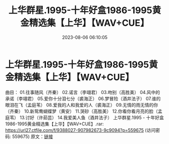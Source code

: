 ﻿---
title: 上华群星.1995-十年好盒1986-1995黄金精选集【上华】【WAV+CUE】
date: 2023-08-06 06:10:05
categories: WAV车载音乐、镜像
tags: 华语中文
---
# 上华群星.1995-十年好盒1986-1995黄金精选集【上华】【WAV+CUE】

曲目：
01.往事随风（齐秦）
02.诺言（李翊君）
03.吻别（高胜美）
04.风中的承诺（李翊君）
05.爱你十分泪七分（裘海正）
06.梦冒险（酒井法子）
07.谁的眼泪在飞（孟庭苇）
08.爱我的人和我爱的人（裘海正）
09.无情的雨无情的你（齐秦）
10.新鸳鸯蝴蝶梦（黄安）
11.哭砂（高胜美）
12.你看你看月亮的脸（孟庭苇）
13.讨好（许茹芸）
14.我爱美人鱼（酒井法子）
上华群星.1995 - 十年好盒1986-1995黄金精选集【上华】【WAV+CUE】.rar: https://url27.ctfile.com/f/9388027-907982673-9c9094?p=559675
(访问密码: 559675)
原文：[链接](https://blog.sina.com.cn/s/blog_1647c7e76010312yw.html)